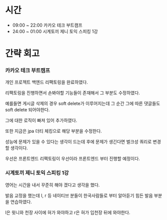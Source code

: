 # 시간
- 09:00 ~ 22:00 카카오 테크 부트캠프
- 24:00 ~ 01:00 시계토끼 제니 토익 스피킹 1강

# 간략 회고

### 카카오 테크 부트캠프

개인 프로젝트 백엔드 리팩토링을 완료하였다.

리팩토링을 진행하면서 손봐야할 기능들이 존재해서 그 부분도 수정하였다.

예를들면 게시글 삭제의 경우 soft delete가 이루어지는데 그 순간 그에 따른 댓글들도 soft delete 되어야한다.

그에 대한 로직이 빠져 있어 추가하였다.

또한 지금은 jpa 더티 체킹으로 해당 부분을 수정한다.

성능에 문제가 있을 수 있다는 생각이 드는데 후에 문제가 생긴다면 벌크성 쿼리로 변경할 생각이다.

우선은 프론트엔드 리팩토링이 우선이라 프론트엔드 부터 진행할 예정이다.

### 시계토끼 제니 토익 스피킹 1강

영어는 시간을 내서 꾸준히 해야 겠다고 생각을 했다.

발음 교정을 했는데 l, r 등 네이티브 분들이 한국사람들로 부터 알아듣기 힘든 발음 부분을 연습하였다.

l은 윗니와 천장 사이에 혀가 와야하고 r은 혀가 입천장 뒤에 와야한다.